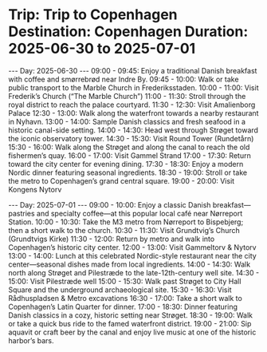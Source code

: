 Trip: Trip to Copenhagen
Destination: Copenhagen
Duration: 2025-06-30 to 2025-07-01
==================================================

--- Day: 2025-06-30 ---
  09:00 - 09:45: Enjoy a traditional Danish breakfast with coffee and smørrebrød near Indre By.
  09:45 - 10:00: Walk or take public transport to the Marble Church in Frederiksstaden.
  10:00 - 11:00: Visit Frederik’s Church (“The Marble Church”)
  11:00 - 11:30: Stroll through the royal district to reach the palace courtyard.
  11:30 - 12:30: Visit Amalienborg Palace
  12:30 - 13:00: Walk along the waterfront towards a nearby restaurant in Nyhavn.
  13:00 - 14:00: Sample Danish classics and fresh seafood in a historic canal-side setting.
  14:00 - 14:30: Head west through Strøget toward the iconic observatory tower.
  14:30 - 15:30: Visit Round Tower (Rundetårn)
  15:30 - 16:00: Walk along the Strøget and along the canal to reach the old fishermen’s quay.
  16:00 - 17:00: Visit Gammel Strand
  17:00 - 17:30: Return toward the city center for evening dining.
  17:30 - 18:30: Enjoy a modern Nordic dinner featuring seasonal ingredients.
  18:30 - 19:00: Stroll or take the metro to Copenhagen’s grand central square.
  19:00 - 20:00: Visit Kongens Nytorv

--- Day: 2025-07-01 ---
  09:00 - 10:00: Enjoy a classic Danish breakfast—pastries and specialty coffee—at this popular local café near Nørreport Station.
  10:00 - 10:30: Take the M3 metro from Nørreport to Bispebjerg; then a short walk to the church.
  10:30 - 11:30: Visit Grundtvig’s Church (Grundtvigs Kirke)
  11:30 - 12:00: Return by metro and walk into Copenhagen’s historic city center.
  12:00 - 13:00: Visit Gammeltorv & Nytorv
  13:00 - 14:00: Lunch at this celebrated Nordic-style restaurant near the city center—seasonal dishes made from local ingredients.
  14:00 - 14:30: Walk north along Strøget and Pilestræde to the late-12th-century well site.
  14:30 - 15:00: Visit Pilestræde well
  15:00 - 15:30: Walk past Strøget to City Hall Square and the underground archaeological site.
  15:30 - 16:30: Visit Rådhuspladsen & Metro excavations
  16:30 - 17:00: Take a short walk to Copenhagen’s Latin Quarter for dinner.
  17:00 - 18:30: Dinner featuring Danish classics in a cozy, historic setting near Strøget.
  18:30 - 19:00: Walk or take a quick bus ride to the famed waterfront district.
  19:00 - 21:00: Sip aquavit or craft beer by the canal and enjoy live music at one of the historic harbor’s bars.
